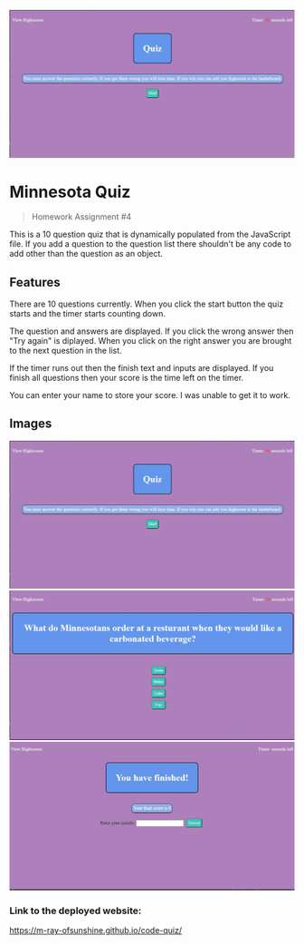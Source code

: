 
![Logo of the project](./assets/images/screenCapMain.jpg)

# Minnesota Quiz 
> Homework Assignment #4

This is a 10 question quiz that is dynamically populated from the JavaScript file. If you add a question to the question list there shouldn't be any code to add other than the question as an object.


## Features

There are 10 questions currently. When you click the start button the quiz starts and the timer starts counting down. 

The question and answers are displayed. If you click the wrong answer then "Try again" is diplayed. When you click on the right answer you are brought to the next question in the list. 

If the timer runs out then the finish text and inputs are displayed. If you finish all questions then your score is the time left on the timer.

You can enter your name to store your score. I was unable to get it to work.

## Images
![Main page](./assets/images/screenCapMain.jpg)
![Sample Question](./assets/images/screenCapQuestion.jpg)
![Finish Page](./assets/images/screenCapFinish.jpg)



### Link to the deployed website:

https://m-ray-ofsunshine.github.io/code-quiz/